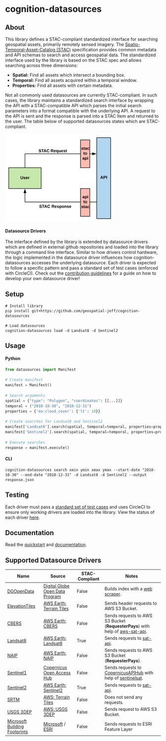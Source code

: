 # cognition-datasources

## About
This library defines a STAC-compliant standardized interface for searching geospatial assets, primarily remotely sensed imagery.  The [Spatio-Temporal-Asset-Catalog (STAC)](https://github.com/radiantearth/stac-spec) specification provides common metadata and API schemas to search and access geospatial data.  The standardized interface used by the library is based on the STAC spec and allows searching across three dimensions:

- **Spatial:** Find all assets which intersect a bounding box.
- **Temporal:** Find all assets acquired within a temporal window.
- **Properties:** Find all assets with certain  metadata.

Not all commonly used datasources are currently STAC-compliant.  In such cases, the library maintains a standardized search interface by wrapping the API with a STAC-compatible API which parses the initial search parameters into a format compatible with the underlying API.  A request to the API is sent and the response is parsed into a STAC Item and returned to the user.  The table below of supported datasources states which are STAC-compliant.

![title](docs/images/api-diagram.png)

#### Datasource Drivers
The interface defined by the library is extended by datasource drivers which are defined in external github repositories and loaded into the library through a command line interface.  Similar to how drivers control hardware, the logic implemented in the datasource driver influences how cognition-datasources accesses the underlying datasource.  Each driver is expected to follow a specific pattern and pass a standard set of test cases (enforced with CircleCI).  Check out the [contribution guidelines](/docs/contributing.md) for a guide on how to develop your own datasource driver!


## Setup
```
# Install library
pip install git+https://github.com/geospatial-jeff/cognition-datasources

# Load datasources
cognition-datasources load -d Landsat8 -d Sentinel2
```

## Usage

#### Python
```python
from datasources import Manifest

# Create manifest
manifest = Manifest()

# Search arguments
spatial = {"type": "Polygon", "coordinates": [[...]]}
temporal = ("2018-10-30", "2018-12-31")
properties = {'eo:cloud_cover': {'lt': 10}}

# Create searches for Landsat8 and Sentinel2
manifest['Landsat8'].search(spatial, temporal=temporal, properties=properties)
manifest['Sentinel2'].search(spatial, temporal=temporal, properties=properties)

# Execute searches
response = manifest.execute()
```

#### CLI
```
cognition-datasources search xmin ymin xmax ymax --start-date "2018-10-30" --end-date "2018-12-31" -d Landsat8 -d Sentinel2 --output response.json
```

## Testing
Each driver must pass a [standard set of test cases](datasources/tests.py) and uses CircleCI to ensure only working drivers are loaded into the library.  View the status of each driver [here](/docs/datasource-status.md).

## Documentation
Read the [quickstart](./docs/quickstart.ipynb) and [documentation](./docs).

## Supported Datasource Drivers
| Name | Source | STAC-Compliant | Notes |
|----------------|--------------------------------------------------------------------------|----------------|--------------------------------------------------------------------------------------------------------------------------------------------------------------------------------------------|
| [DGOpenData](https://github.com/geospatial-jeff/cognition-datasources-dgopendata) | [Digital Globe Open Data Program](https://www.digitalglobe.com/ecosystem/open-data) | False | Builds index with a [web scraper](https://github.com/geospatial-jeff/dg-open-data-scraper). |
| [ElevationTiles](https://github.com/geospatial-jeff/cognition-datasources-elevationtiles) | [AWS Earth: Terrain Tiles](https://registry.opendata.aws/terrain-tiles/) | False | Sends header requests to AWS S3 Bucket. |
| [CBERS](https://github.com/geospatial-jeff/cognition-datasources-cbers) | [AWS Earth: CBERS](https://registry.opendata.aws/cbers/) | False | Sends requests to AWS S3 Bucket (**RequesterPays**) with help of [aws-sat-api](https://github.com/RemotePixel/aws-sat-api-py). |
| [Landsat8](https://github.com/geospatial-jeff/cognition-datasources-landsat8) | [AWS Earth: Landsat8](https://registry.opendata.aws/landsat-8/) | True | Sends requests to [sat-api]( https://github.com/sat-utils/sat-api). |
| [NAIP](https://github.com/geospatial-jeff/cognition-datasources-naip) | [AWS Earth: NAIP](https://registry.opendata.aws/naip/) | False | Sends requests to AWS S3 Bucket (**RequesterPays**). |
| [Sentinel1](https://github.com/geospatial-jeff/cognition-datasources-sentinel1) | [Copernicus Open Access Hub](https://scihub.copernicus.eu/) | False | Sends requests to [CopernicusAPIHub](https://scihub.copernicus.eu/twiki/do/view/SciHubWebPortal/APIHubDescription) with help of [sentinelsat](https://github.com/sentinelsat/sentinelsat). |
| [Sentinel2](https://github.com/geospatial-jeff/cognition-datasources-sentinel2) | [AWS Earth: Sentinel2](https://registry.opendata.aws/sentinel-2/) | True | Sends requests to [sat-api](https://github.com/sat-utils/sat-api). |
| [SRTM](https://github.com/geospatial-jeff/cognition-datasources-srtm) | [AWS: Terrain Tiles](https://registry.opendata.aws/terrain-tiles/) | False | Does not send any requests. |
| [USGS 3DEP](https://github.com/geospatial-jeff/cognition-datasources-usgs3dep) | [AWS: USGS 3DEP](https://registry.opendata.aws/usgs-lidar/) | False | Sends request to AWS S3 Bucket. |
| [Microsoft Building Footprints](https://github.com/geospatial-jeff/cognition-datasources-mbf) | [Microsoft](https://github.com/Microsoft/USBuildingFootprints) / [ESRI](https://www.arcgis.com/home/item.html?id=f40326b0dea54330ae39584012807126) | False | Sends requests to ESRI Feature Layer |